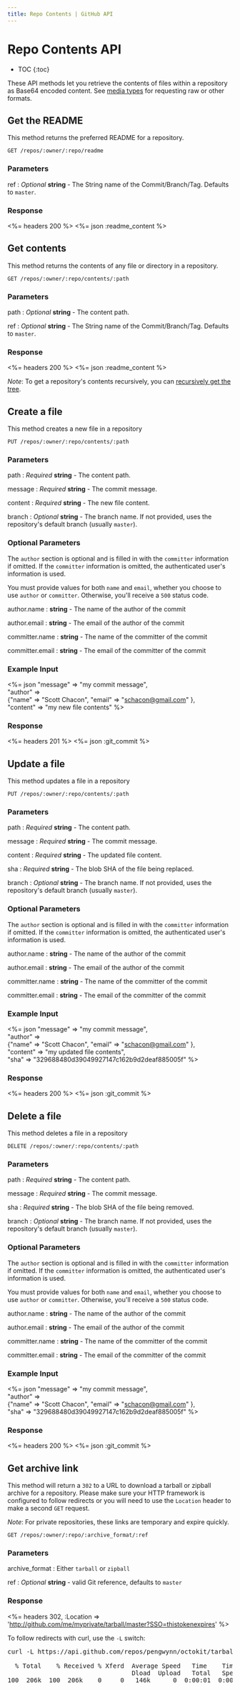 ```yaml
---
title: Repo Contents | GitHub API
---
```


# Repo Contents API

* TOC
{:toc}

These API methods let you retrieve the contents of files within a repository as
Base64 encoded content. See [media types](/v3/media/) for requesting raw or other formats.

## Get the README

This method returns the preferred README for a repository.

    GET /repos/:owner/:repo/readme

### Parameters

ref
: _Optional_ **string** - The String name of the Commit/Branch/Tag.  Defaults to `master`.

### Response

<%= headers 200 %>
<%= json :readme_content %>

## Get contents

This method returns the contents of any file or directory in a repository.

    GET /repos/:owner/:repo/contents/:path

### Parameters

path
: _Optional_ **string** - The content path.

ref
: _Optional_ **string** - The String name of the Commit/Branch/Tag.  Defaults to `master`.

### Response

<%= headers 200 %>
<%= json :readme_content %>

*Note*: To get a repository's contents recursively, you can [recursively get
the tree](/v3/git/trees/).

## Create a file

This method creates a new file in a repository

    PUT /repos/:owner/:repo/contents/:path

### Parameters

path
: _Required_ **string** - The content path.

message
: _Required_ **string** - The commit message.

content
: _Required_ **string** - The new file content.

branch
: _Optional_ **string** - The branch name. If not provided, uses the repository's 
default branch (usually `master`).

### Optional Parameters

The `author` section is optional and is filled in with the `committer`
information if omitted. If the `committer` information is omitted, the authenticated 
user's information is used.

You must provide values for both `name` and `email`, whether you choose to use
`author` or `committer`. Otherwise, you'll receive a `500` status code.

author.name
: **string** - The name of the author of the commit

author.email
: **string** - The email of the author of the commit

committer.name
: **string** - The name of the committer of the commit

committer.email
: **string** - The email of the committer of the commit

### Example Input

<%= json "message" => "my commit message", \
    "author" => \
    {"name" => "Scott Chacon", "email" => "schacon@gmail.com" }, \
    "content" => "my new file contents" %>

### Response

<%= headers 201 %>
<%= json :git_commit %>

## Update a file

This method updates a file in a repository

    PUT /repos/:owner/:repo/contents/:path

### Parameters

path
: _Required_ **string** - The content path.

message
: _Required_ **string** - The commit message.

content
: _Required_ **string** - The updated file content.

sha
: _Required_ **string** - The blob SHA of the file being replaced.

branch
: _Optional_ **string** - The branch name. If not provided, uses the repository's 
default branch (usually `master`).

### Optional Parameters

The `author` section is optional and is filled in with the `committer`
information if omitted. If the `committer` information is omitted, the authenticated 
user's information is used.

author.name
: **string** - The name of the author of the commit

author.email
: **string** - The email of the author of the commit

committer.name
: **string** - The name of the committer of the commit

committer.email
: **string** - The email of the committer of the commit

### Example Input

<%= json "message" => "my commit message", \
    "author" => \
    {"name" => "Scott Chacon", "email" => "schacon@gmail.com" }, \
    "content" => "my updated file contents", \
    "sha" => "329688480d39049927147c162b9d2deaf885005f" %>

### Response

<%= headers 200 %>
<%= json :git_commit %>

## Delete a file

This method deletes a file in a repository

    DELETE /repos/:owner/:repo/contents/:path

### Parameters

path
: _Required_ **string** - The content path.

message
: _Required_ **string** - The commit message.

sha
: _Required_ **string** - The blob SHA of the file being removed.

branch
: _Optional_ **string** - The branch name. If not provided, uses the repository's 
default branch (usually `master`).

### Optional Parameters

The `author` section is optional and is filled in with the `committer`
information if omitted. If the `committer` information is omitted, the authenticated 
user's information is used.

You must provide values for both `name` and `email`, whether you choose to use
`author` or `committer`. Otherwise, you'll receive a `500` status code.

author.name
: **string** - The name of the author of the commit

author.email
: **string** - The email of the author of the commit

committer.name
: **string** - The name of the committer of the commit

committer.email
: **string** - The email of the committer of the commit

### Example Input

<%= json "message" => "my commit message", \
    "author" => \
    {"name" => "Scott Chacon", "email" => "schacon@gmail.com" }, \
    "sha" => "329688480d39049927147c162b9d2deaf885005f" %>

### Response

<%= headers 200 %>
<%= json :git_commit %>

## Get archive link

This method will return a `302` to a URL to download a tarball
or zipball archive for a repository. Please make sure your HTTP framework
is configured to follow redirects or you will need to use the `Location` header
to make a second `GET` request.

*Note*: For private repositories, these links are temporary and expire quickly.

    GET /repos/:owner/:repo/:archive_format/:ref

### Parameters

archive_format
: Either `tarball` or `zipball`

ref
: _Optional_  **string** - valid Git reference, defaults to `master`

### Response

<%= headers 302, :Location => 'http://github.com/me/myprivate/tarball/master?SSO=thistokenexpires' %>

To follow redirects with curl, use the `-L` switch:

<pre class="terminal">
curl -L https://api.github.com/repos/pengwynn/octokit/tarball > octokit.tar.gz

  % Total    % Received % Xferd  Average Speed   Time    Time     Time  Current
                                 Dload  Upload   Total   Spent    Left  Speed
100  206k  100  206k    0     0   146k      0  0:00:01  0:00:01 --:--:--  790k
</pre>
